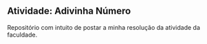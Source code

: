 ## Atividade: Adivinha Número

Repositório com intuito de postar a minha resolução da atividade da faculdade.
